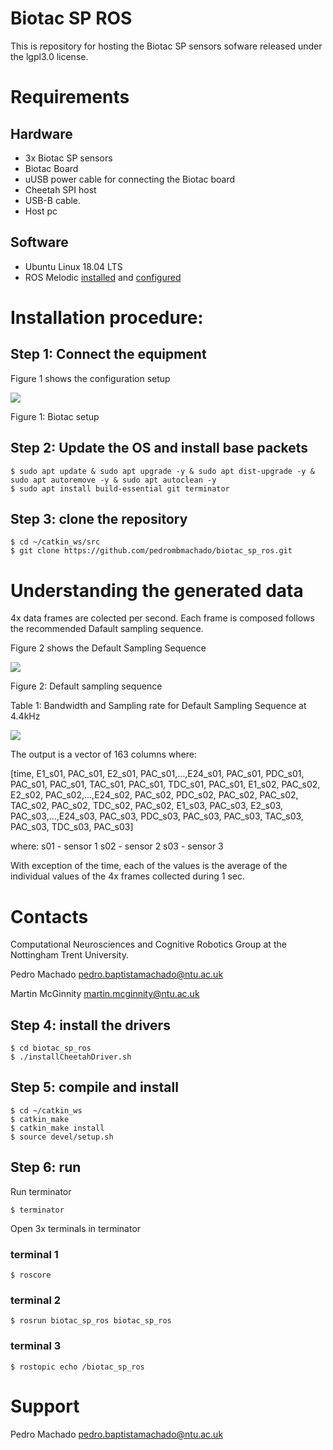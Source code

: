 # Biotac SP ROS

This is repository for hosting the Biotac SP sensors sofware released under the lgpl3.0 license.

# Requirements

## Hardware
* 3x Biotac SP sensors
* Biotac Board
* uUSB power cable for connecting the Biotac board
* Cheetah SPI host
* USB-B cable.
* Host pc

## Software
* Ubuntu Linux 18.04 LTS
* ROS Melodic [installed](http://wiki.ros.org/melodic/Installation/Ubuntu) and [configured](http://wiki.ros.org/ROS/Tutorials/InstallingandConfiguringROSEnvironment)

# Installation procedure:
## Step 1: Connect the equipment 
Figure 1 shows the configuration setup

![](https://github.com/pedrombmachado/biotac_sp/blob/master/doc/Biotac.png)

Figure 1: Biotac setup
  
## Step 2: Update the OS and install base packets

```
$ sudo apt update & sudo apt upgrade -y & sudo apt dist-upgrade -y & sudo apt autoremove -y & sudo apt autoclean -y
$ sudo apt install build-essential git terminator
```

## Step 3: clone the repository
```
$ cd ~/catkin_ws/src
$ git clone https://github.com/pedrombmachado/biotac_sp_ros.git
```
# Understanding the generated data
4x data frames are colected per second. Each frame is composed follows the recommended Dafault sampling sequence.

Figure 2 shows the Default Sampling	Sequence

![](https://github.com/pedrombmachado/biotac_sp/blob/master/doc/data_sampling.png)

Figure 2: Default sampling sequence

Table 1: Bandwidth and Sampling rate for Default Sampling Sequence at 4.4kHz

![](https://github.com/pedrombmachado/biotac_sp/blob/master/doc/data_sampling_bandwidth.png)

The output is a vector of 163 columns where:

[time, E1_s01, PAC_s01, E2_s01, PAC_s01,...,E24_s01, PAC_s01, PDC_s01, PAC_s01, PAC_s01, TAC_s01, PAC_s01, TDC_s01, PAC_s01,
E1_s02, PAC_s02, E2_s02, PAC_s02,...,E24_s02, PAC_s02, PDC_s02, PAC_s02, PAC_s02, TAC_s02, PAC_s02, TDC_s02, PAC_s02,
E1_s03, PAC_s03, E2_s03, PAC_s03,...,E24_s03, PAC_s03, PDC_s03, PAC_s03, PAC_s03, TAC_s03, PAC_s03, TDC_s03, PAC_s03]

where:
s01 - sensor 1
s02 - sensor 2
s03 - sensor 3

With exception of the time, each of the values is the average of the individual values of the 4x frames collected during 1 sec.

# Contacts
Computational Neurosciences and Cognitive Robotics Group at the Nottingham Trent University.

Pedro Machado <pedro.baptistamachado@ntu.ac.uk>

Martin McGinnity <martin.mcginnity@ntu.ac.uk>
## Step 4: install the drivers
```
$ cd biotac_sp_ros
$ ./installCheetahDriver.sh
```

## Step 5: compile and install
```
$ cd ~/catkin_ws
$ catkin_make
$ catkin_make install
$ source devel/setup.sh
```

## Step 6: run

Run terminator

`$ terminator`

Open 3x terminals in terminator

### terminal 1
`$ roscore` 

### terminal 2
`$ rosrun biotac_sp_ros biotac_sp_ros` 

### terminal 3
`$ rostopic echo /biotac_sp_ros`

# Support
Pedro Machado <pedro.baptistamachado@ntu.ac.uk>
